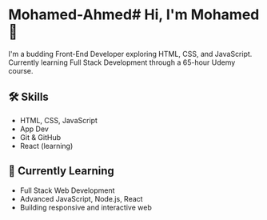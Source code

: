 # Mohamed-Ahmed# Hi, I'm Mohamed 👋

I'm a budding Front-End Developer exploring HTML, CSS, and JavaScript.  
Currently learning Full Stack Development through a 65-hour Udemy course.  

## 🛠 Skills
- HTML, CSS, JavaScript
- App Dev
- Git & GitHub
- React (learning)

## 🌱 Currently Learning
- Full Stack Web Development 
- Advanced JavaScript, Node.js, React
- Building responsive and interactive web 
